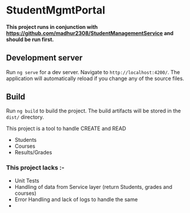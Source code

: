 # StudentMgmtPortal
#### This project runs in conjunction with https://github.com/madhur2308/StudentManagementService and should be run first.

## Development server
Run `ng serve` for a dev server. Navigate to `http://localhost:4200/`. The application will automatically reload if you change any of the source files.

## Build
Run `ng build` to build the project. The build artifacts will be stored in the `dist/` directory.

This project is a tool to handle CREATE and READ

- Students
- Courses
- Results/Grades

### This project lacks :-

- Unit Tests
- Handling of data from Service layer (return Students, grades and courses)
- Error Handling and lack of logs to handle the same
- 
